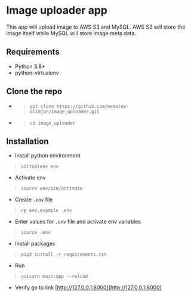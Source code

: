 # Image uploader app
This app will upload image to AWS S3 and MySQL. AWS S3 will store the image itself while MySQL will store image meta data.

## Requirements
- Python 3.8*
- python-virtualenv

## Clone the repo
- > `git clone https://github.com/nematov-olimjon/image_uploader.git`
- > `cd image_uploader`

## Installation
- Install python environment
> `virtualenv env`

- Activate env
> `source env/bin/activate`

- Create `.env` file
> `cp env.example .env`

- Enter values for `.env` file and activate env variables
> `source .env`

- Install packages
> `pip3 install -r requirements.txt`

- Run
> `uvicorn main:app --reload`

- Verify go to link [http://127.0.0.1:8000](http://127.0.0.1:8000)
